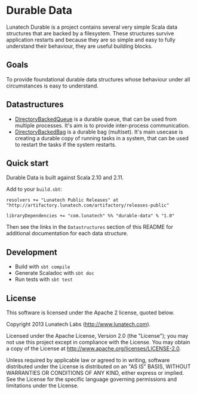 Durable Data
===

Lunatech Durable is a project contains several very simple Scala data structures that are backed by a filesystem. These structures survive application restarts and because they are so simple and easy to fully understand their behaviour, they are useful building blocks.

Goals
---

To provide foundational durable data structures whose behaviour under all circumstances is easy to understand.

Datastructures
---

* [DirectoryBackedQueue](docs/dirqueue.md) is a durable queue, that can be used from multiple processes. It's aim is to provide inter-process communication.
* [DirectoryBackedBag](docs/dirbag.md) is a durable bag (multiset). It's main usecase is creating a durable copy of running tasks in a system, that can be used to restart the tasks if the system restarts.

Quick start
-----------

Durable Data is built against Scala 2.10 and 2.11.


Add to your `build.sbt`:

    resolvers += "Lunatech Public Releases" at "http://artifactory.lunatech.com/artifactory/releases-public"

    libraryDependencies += "com.lunatech" %% "durable-data" % "1.0"
    
Then see the links in the `Datastructures` section of this README for additional documentation for each data structure.


Development
-----------

 * Build with `sbt compile`
 * Generate Scaladoc with `sbt doc`
 * Run tests with `sbt test`

License
-------
This software is licensed under the Apache 2 license, quoted below.

Copyright 2013 Lunatech Labs (http://www.lunatech.com).

Licensed under the Apache License, Version 2.0 (the "License"); you may not use this project except in compliance with the License. You may obtain a copy of the License at http://www.apache.org/licenses/LICENSE-2.0.

Unless required by applicable law or agreed to in writing, software distributed under the License is distributed on an "AS IS" BASIS, WITHOUT WARRANTIES OR CONDITIONS OF ANY KIND, either express or implied. See the License for the specific language governing permissions and limitations under the License.
